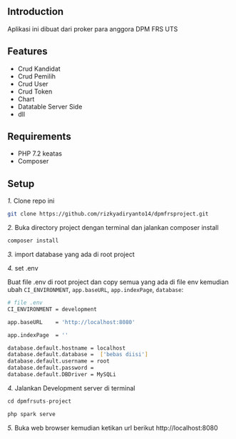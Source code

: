 Introduction
------------

Aplikasi ini dibuat dari proker para anggora DPM FRS UTS

Features
--------

- Crud Kandidat
- Crud Pemilih
- Crud User
- Crud Token
- Chart
- Datatable Server Side
- dll

Requirements
--------

- PHP 7.2 keatas
- Composer

Setup
--------

*1.* Clone repo ini

```bash
git clone https://github.com/rizkyadiryanto14/dpmfrsproject.git
```

*2.* Buka directory project dengan terminal dan jalankan composer install
```bash
composer install
```

*3.* import database yang ada di root project

*4.* set .env

Buat file .env di root project dan copy semua yang ada di file env kemudian ubah `CI_ENVIRONMENT`, `app.baseURL`, `app.indexPage`,  `database`:

```bash
# file .env
CI_ENVIRONMENT = development

app.baseURL    = 'http://localhost:8080'

app.indexPage  = ''

database.default.hostname = localhost
database.default.database =  ['bebas diisi']
database.default.username = root
database.default.password = 
database.default.DBDriver = MySQLi
```

*4.* Jalankan Development server di terminal

```php
cd dpmfrsuts-project

php spark serve
```

*5.* Buka web browser kemudian ketikan url berikut http://localhost:8080
